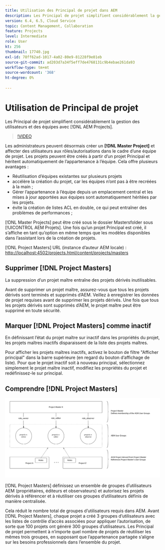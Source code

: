```yaml
---
title: Utilisation des Principal de projet dans AEM
description: Les Principal de projet simplifient considérablement la gestion des utilisateurs et des équipes avec AEM Projets.
version: 6.4, 6.5, Cloud Service
topic: Content Management, Collaboration
feature: Projects
level: Intermediate
role: User
kt: 256
thumbnail: 17740.jpg
exl-id: 78ff62ad-1017-4a02-80e9-81228f9e01eb
source-git-commit: ad203d7a34f5eff7de4768131c9b4ebae261da93
workflow-type: tm+mt
source-wordcount: '368'
ht-degree: 0%

---
```


# Utilisation de Principal de projet

Les Principal de projet simplifient considérablement la gestion des utilisateurs et des équipes avec [!DNL AEM Projects].

>[!VIDEO](https://video.tv.adobe.com/v/17740/?quality=12&learn=on)

Les administrateurs peuvent désormais créer un **[!DNL Master Project]** et affecter des utilisateurs aux rôles/autorisations dans le cadre d’une équipe de projet. Les projets peuvent être créés à partir d’un projet Principal et héritent automatiquement de l’appartenance à l’équipe. Cela offre plusieurs avantages :

* Réutilisation d’équipes existantes sur plusieurs projets
* accélère la création du projet, car les équipes n’ont pas à être recréées à la main ;
* Gérer l’appartenance à l’équipe depuis un emplacement central et les mises à jour apportées aux équipes sont automatiquement héritées par les projets.
* évite la création de listes ACL en double, ce qui peut entraîner des problèmes de performances ;

[!DNL Master Projects] peut être créé sous le dossier   Mastersfolder sous  [!UICONTROL AEM Projets]. Une fois qu’un projet Principal est créé, il s’affiche en tant qu’option en même temps que les modèles disponibles dans l’assistant lors de la création de projets.

[!DNL Project Masters] URL (instance d’auteur AEM locale) :  [http://localhost:4502/projects.html/content/projects/masters](http://localhost:4502/projects.html/content/projects/masters)

## Supprimer [!DNL Project Masters]

La suppression d’un projet maître entraîne des projets dérivés inutilisables.

Avant de supprimer un projet maître, assurez-vous que tous les projets dérivés sont terminés et supprimés d’AEM. Veillez à enregistrer les données de projet requises avant de supprimer les projets dérivés. Une fois que tous les projets dérivés sont supprimés d’AEM, le projet maître peut être supprimé en toute sécurité.

## Marquer [!DNL Project Masters] comme inactif

En définissant l’état du projet maître sur inactif dans les propriétés du projet, les projets maîtres inactifs disparaissent de la liste des projets maîtres.

Pour afficher les projets maîtres inactifs, activez le bouton de filtre &quot;Afficher principal&quot; dans la barre supérieure (en regard du bouton d’affichage de liste). Pour que le projet inactif soit à nouveau principal, sélectionnez simplement le projet maître inactif, modifiez les propriétés du projet et redéfinissez-le sur principal.

## Comprendre [!DNL Project Masters]

![Vue technique des chefs de projet](assets/use-project-masters/project-masters-architecture.png)

[!DNL Project Masters] définissez un ensemble de groupes d’utilisateurs AEM (propriétaires, éditeurs et observateurs) et autorisez les projets dérivés à référencer et à réutiliser ces groupes d’utilisateurs définis de manière centralisée.

Cela réduit le nombre total de groupes d’utilisateurs requis dans AEM. Avant [!DNL Project Masters], chaque projet a créé 3 groupes d’utilisateurs avec les listes de contrôle d’accès associées pour appliquer l’autorisation, de sorte que 100 projets ont généré 300 groupes d’utilisateurs. Les Principal de projet permettent à n’importe quel nombre de projets de réutiliser les mêmes trois groupes, en supposant que l’appartenance partagée s’aligne sur les besoins professionnels dans l’ensemble du projet.
